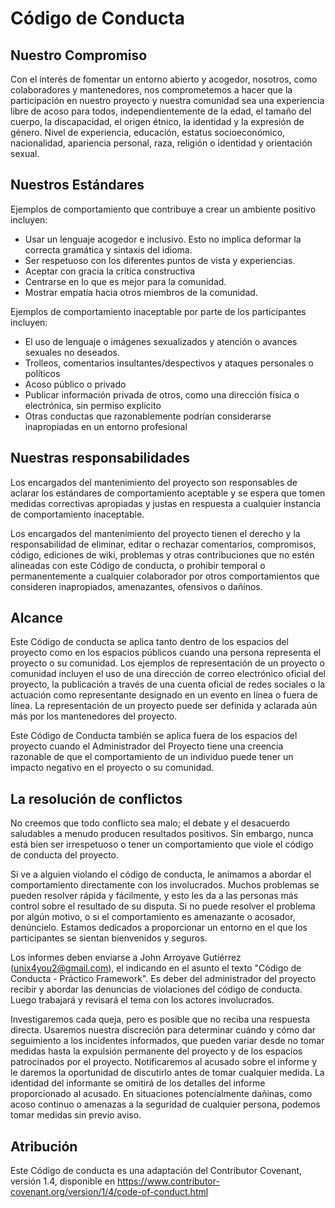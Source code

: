 # Código de Conducta

## Nuestro Compromiso
Con el interés de fomentar un entorno abierto y acogedor, nosotros, como colaboradores y mantenedores, nos comprometemos a hacer que la participación en nuestro proyecto y nuestra comunidad sea una experiencia libre de acoso para todos, independientemente de la edad, el tamaño del cuerpo, la discapacidad, el origen étnico, la identidad y la expresión de género.  Nivel de experiencia, educación, estatus socioeconómico, nacionalidad, apariencia personal, raza, religión o identidad y orientación sexual.

## Nuestros Estándares
Ejemplos de comportamiento que contribuye a crear un ambiente positivo incluyen:

* Usar un lenguaje acogedor e inclusivo.  Esto no implica deformar la correcta gramática y sintaxis del idioma.
* Ser respetuoso con los diferentes puntos de vista y experiencias.
* Aceptar con gracia la crítica constructiva
* Centrarse en lo que es mejor para la comunidad.
* Mostrar empatía hacia otros miembros de la comunidad.

Ejemplos de comportamiento inaceptable por parte de los participantes incluyen:
* El uso de lenguaje o imágenes sexualizados y atención o avances sexuales no deseados.
* Trolleos, comentarios insultantes/despectivos y ataques personales o políticos
* Acoso público o privado
* Publicar información privada de otros, como una dirección física o electrónica, sin permiso explícito
* Otras conductas que razonablemente podrían considerarse inapropiadas en un entorno profesional

## Nuestras responsabilidades
Los encargados del mantenimiento del proyecto son responsables de aclarar los estándares de comportamiento aceptable y se espera que tomen medidas correctivas apropiadas y justas en respuesta a cualquier instancia de comportamiento inaceptable.

Los encargados del mantenimiento del proyecto tienen el derecho y la responsabilidad de eliminar, editar o rechazar comentarios, compromisos, código, ediciones de wiki, problemas y otras contribuciones que no estén alineadas con este Código de conducta, o prohibir temporal o permanentemente a cualquier colaborador por otros comportamientos que consideren inapropiados, amenazantes, ofensivos o dañinos.

## Alcance
Este Código de conducta se aplica tanto dentro de los espacios del proyecto como en los espacios públicos cuando una persona representa el proyecto o su comunidad. Los ejemplos de representación de un proyecto o comunidad incluyen el uso de una dirección de correo electrónico oficial del proyecto, la publicación a través de una cuenta oficial de redes sociales o la actuación como representante designado en un evento en línea o fuera de línea. La representación de un proyecto puede ser definida y aclarada aún más por los mantenedores del proyecto.

Este Código de Conducta también se aplica fuera de los espacios del proyecto cuando el Administrador del Proyecto tiene una creencia razonable de que el comportamiento de un individuo puede tener un impacto negativo en el proyecto o su comunidad.

## La resolución de conflictos
No creemos que todo conflicto sea malo; el debate y el desacuerdo saludables a menudo producen resultados positivos. Sin embargo, nunca está bien ser irrespetuoso o tener un comportamiento que viole el código de conducta del proyecto.

Si ve a alguien violando el código de conducta, le animamos a abordar el comportamiento directamente con los involucrados. Muchos problemas se pueden resolver rápida y fácilmente, y esto les da a las personas más control sobre el resultado de su disputa. Si no puede resolver el problema por algún motivo, o si el comportamiento es amenazante o acosador, denúncielo.  Estamos dedicados a proporcionar un entorno en el que los participantes se sientan bienvenidos y seguros.

Los informes deben enviarse a John Arroyave Gutiérrez (unix4you2@gmail.com), el indicando en el asunto el texto "Código de Conducta - Práctico Framework".  Es deber del administrador del proyecto recibir y abordar las denuncias de violaciones del código de conducta.  Luego trabajará y revisará el tema con los actores involucrados.

Investigaremos cada queja, pero es posible que no reciba una respuesta directa. Usaremos nuestra discreción para determinar cuándo y cómo dar seguimiento a los incidentes informados, que pueden variar desde no tomar medidas hasta la expulsión permanente del proyecto y de los espacios patrocinados por el proyecto. Notificaremos al acusado sobre el informe y le daremos la oportunidad de discutirlo antes de tomar cualquier medida. La identidad del informante se omitirá de los detalles del informe proporcionado al acusado. En situaciones potencialmente dañinas, como acoso continuo o amenazas a la seguridad de cualquier persona, podemos tomar medidas sin previo aviso.

## Atribución
Este Código de conducta es una adaptación del Contributor Covenant, versión 1.4, disponible en https://www.contributor-covenant.org/version/1/4/code-of-conduct.html
